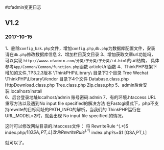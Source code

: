 #xfadmin变更日志

## V1.2
### 2017-10-15

1、删除`config_bak.php`文件，增加`config.php`,`db.php`为数据库配置文件，安装请在`db.php`修改数据库信息
2、增加栏目英文目录
3、增加获取文章url功能吗，可以实现 `http://wwww.xfadmin.com/分类/子分类/子分类/id.html`的url结构，
具体参考`App/Common/Common/function.php`函数 articleUrl函数
4、ThinkPHP框架下增加的文件,TP3.2.3版本
\ThinkPHP\Library\ 目录下2个目录
Tree
Wechat
\ThinkPHP\Library\Vendor  目录下4个文件
Database.class.php
HttpDownload.class.php
Tree.class.php
Zip.class.php
5、admin后台安装:localhost/install  
6、后台登录地址localhost/admin  账号密码:admin
7、有的环境.htaccess URL重写方法以及遇到No input file specified的解决方法
在Fastcgi模式下，php不支持rewrite的目标网址的PATH_INFO的解析，当我们的 ThinkPHP运行在URL_MODEL=2时，就会出现
 No input file specified.的情况， 

这时可以修改网站目录的.htaccess文件： 
将 
RewriteRule ^(.*)$ index.php/$1 [QSA,PT,L] 
改为 RewriteRule ^(.*)$ index.php?s=$1 [QSA,PT,L] 

就可以了。
